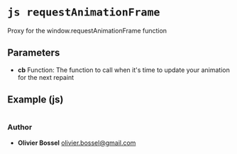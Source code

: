 


<!-- @namespace    sugar.js.dom -->
<!-- @name    requestAnimationFrame -->

# ```js requestAnimationFrame ```


Proxy for the window.requestAnimationFrame function

## Parameters

- **cb**  Function: The function to call when it's time to update your animation for the next repaint



## Example (js)

```js

```


### Author
- **Olivier Bossel** <a href="mailto:olivier.bossel@gmail.com">olivier.bossel@gmail.com</a> 



